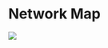 # Network Map

[![](https://mermaid.ink/img/pako:eNqdVgtr2zoU_itCMHAhDn4mcRiFbS3dg3Zlae-FLWMottqa2JKx5SZZkv--Y_kRy3Ha3WtaRzrnO0fH5_GhLfZ5QPEUP6YkeUJ3F3OG4FkRpmno083d5bebyzt0dlaKy3eWL0r0R54_PgnO5qxUvHmDAvoQMgo_z6FPs8og5bmgqbndoisiVmSD3i7S8_JlGkPTKP6H5n5fuV-Fwn8ytR9oJlf6RE94KtDPs7Y-4fSAuP162ahJApG_u0X3IxSFgraOKf6c5lsYyUwN3bybHQXiogqSpHwd8zXAbqtVFzueTgxj1MFbDd7q4icKvv1WElsfd1BV6f3bSOpnFbKAr4oPveArFnESZOif666tZZ2wgy_5N2SmiT7ncYLe8_WRpd0xzBc5Ezmcdy8XcKy_pCl0Sia6tl7HNFr7robuSBhlPolk4dD5LF8wKtA32UHoKJ-e1428yWEZgKqsjpHpkHF13XW9VQaQh3sWPoToA2ci5VF0bOp2LCkLDgK5OV1n6ygRtoZonIhNO57GY8vbYeJ8zhj1RchZ1prLapaRruv1FCojKRU782qRZLt68F4DwOSdhhRTpYyxok2Uvn4BYbXYpj5UwZFEHVGkD_Wm20-rrB5V1bLqCEuNWp4KJzVFE_VK-7FuL31ekyDMeKsvyoRaJU_Sk0SJ9nuVNyDp1itU1vo2uyER-whvHLFIt1dttVeXdtYMuw4b3eyOEAitVxH2qwhHQQgKfNLPWfb_5DrnP3MdFNbpENY5UgnriKa9yemRrqUvjbbSM_Vk78D5dTEWVQO1x9NSEbJXXtInSpnrnWzkotb9YqtffMKJ0yOui3da1WNVFKBmwqZPrzh_jOivDxHPWzld5jHRymLcJyKMKfoCktZ8nf0lt_oHvzL9EOBOnvUQkZQikQM02snzSlQRZAk7dMoNFSueLncVN8wZnNV8wJJumgAOdQIp8IIMteqtYi339cWpwpeECfjmftTcjSoEgyufhmY0fQY3qqp1t8uEoime5zAVOYm0elHGk0lHWcdTf0uDFA9wTNOYhAFcO7eFZo7FE43pHE9hGZB0OcdztgccyQWfbZiPpw8kyugA50kAzHgREggybqQJYd85h71I83KLp1u8xtPx0HZt03Udx7S8iTt2B3iDp44xHHnmyJyMvLFt2Ia3H-Df0h7mc-w5hjMxxoZnjF3PHmAahIKn1-UtWV6W938ALNYssQ?type=png)](https://mermaid.live/edit#pako:eNqdVgtr2zoU_itCMHAhDn4mcRiFbS3dg3Zlae-FLWMottqa2JKx5SZZkv--Y_kRy3Ha3WtaRzrnO0fH5_GhLfZ5QPEUP6YkeUJ3F3OG4FkRpmno083d5bebyzt0dlaKy3eWL0r0R54_PgnO5qxUvHmDAvoQMgo_z6FPs8og5bmgqbndoisiVmSD3i7S8_JlGkPTKP6H5n5fuV-Fwn8ytR9oJlf6RE94KtDPs7Y-4fSAuP162ahJApG_u0X3IxSFgraOKf6c5lsYyUwN3bybHQXiogqSpHwd8zXAbqtVFzueTgxj1MFbDd7q4icKvv1WElsfd1BV6f3bSOpnFbKAr4oPveArFnESZOif666tZZ2wgy_5N2SmiT7ncYLe8_WRpd0xzBc5Ezmcdy8XcKy_pCl0Sia6tl7HNFr7robuSBhlPolk4dD5LF8wKtA32UHoKJ-e1428yWEZgKqsjpHpkHF13XW9VQaQh3sWPoToA2ci5VF0bOp2LCkLDgK5OV1n6ygRtoZonIhNO57GY8vbYeJ8zhj1RchZ1prLapaRruv1FCojKRU782qRZLt68F4DwOSdhhRTpYyxok2Uvn4BYbXYpj5UwZFEHVGkD_Wm20-rrB5V1bLqCEuNWp4KJzVFE_VK-7FuL31ekyDMeKsvyoRaJU_Sk0SJ9nuVNyDp1itU1vo2uyER-whvHLFIt1dttVeXdtYMuw4b3eyOEAitVxH2qwhHQQgKfNLPWfb_5DrnP3MdFNbpENY5UgnriKa9yemRrqUvjbbSM_Vk78D5dTEWVQO1x9NSEbJXXtInSpnrnWzkotb9YqtffMKJ0yOui3da1WNVFKBmwqZPrzh_jOivDxHPWzld5jHRymLcJyKMKfoCktZ8nf0lt_oHvzL9EOBOnvUQkZQikQM02snzSlQRZAk7dMoNFSueLncVN8wZnNV8wJJumgAOdQIp8IIMteqtYi339cWpwpeECfjmftTcjSoEgyufhmY0fQY3qqp1t8uEoime5zAVOYm0elHGk0lHWcdTf0uDFA9wTNOYhAFcO7eFZo7FE43pHE9hGZB0OcdztgccyQWfbZiPpw8kyugA50kAzHgREggybqQJYd85h71I83KLp1u8xtPx0HZt03Udx7S8iTt2B3iDp44xHHnmyJyMvLFt2Ia3H-Df0h7mc-w5hjMxxoZnjF3PHmAahIKn1-UtWV6W938ALNYssQ)
